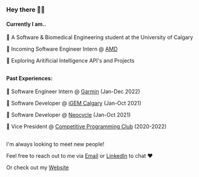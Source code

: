### Hey there 👋😄

#### **Currently I am..**
💯 A Software & Biomedical Engineering student at the University of Calgary

🚀 Incoming Software Engineer Intern @ [AMD](https://www.amd.com/en.html)

🌄 Exploring Aritificial Intelligence API's and Projects
##
#### **Past Experiences:**
🏢 Software Engineer Intern @ [Garmin](https://www.garmin.com/en-CA/) (Jan-Dec 2022)

🏢 Software Developer @ [iGEM Calgary](https://igemcalgary.ca/) (Jan-Oct 2021)

🏢 Software Developer @ [Neocycle](https://2021.igem.org/Team:Calgary) (Jan-Oct 2021)

🏢 Vice President @ [Competitive Programming Club](https://cpc.cpsc.ucalgary.ca/) (2020-2022)

## 
I'm always looking to meet new people!  

Feel free to reach out to me via [Email](mailto:jonathanchongyyc@gmail.com) or [LinkedIn](https://www.linkedin.com/in/jonathanchongyyc) to chat ❤️

Or check out my [Website](https://jonathanchong.ca)
